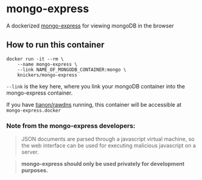 # mongo-express

A dockerized [mongo-express](https://github.com/andzdroid/mongo-express) for viewing mongoDB in the browser

## How to run this container

	docker run -it --rm \
		--name mongo-express \
		--link NAME_OF_MONGODB_CONTAINER:mongo \
		knickers/mongo-express

`--link` is the key here, where you link your mongoDB container into the mongo-express container.

If you have [tianon/rawdns](https://github.com/tianon/rawdns) running, this container will be accessible at `mongo-express.docker`

### Note from the mongo-express developers:

> JSON documents are parsed through a javascript virtual machine, so the web interface can be used for executing malicious javascript on a server.

> **mongo-express should only be used privately for development purposes.**
